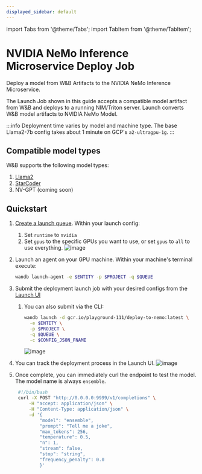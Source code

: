 ```yaml
---
displayed_sidebar: default
---
```


import Tabs from '@theme/Tabs';
import TabItem from '@theme/TabItem';

# NVIDIA NeMo Inference Microservice Deploy Job

Deploy a model from W&B Artifacts to the NVIDIA NeMo Inference Microservice.

The Launch Job shown in this guide accepts a compatible model artifact from W&B and deploys to a running NIM/Triton server. Launch converts W&B model artifacts to NVIDIA NeMo Model. 

:::info
Deployment time varies by model and machine type. The base Llama2-7b config takes about 1 minute on GCP's `a2-ultragpu-1g`.
:::

## Compatible model types
W&B supports the following model types:
1. [Llama2](https://llama.meta.com/llama2/)
2. [StarCoder](https://github.com/bigcode-project/starcoder)
3. NV-GPT (coming soon)

## Quickstart

1. [Create a launch queue](../launch/add-job-to-queue.md). Within your launch config:
   1. Set `runtime` to `nvidia`
   2. Set `gpus` to the specific GPUs you want to use, or set `gpus` to `all` to use everything.
   ![image](/images/integrations/nim1.png)
2. Launch an agent on your GPU machine. Within your machine's terminal execute:
   ```bash
   wandb launch-agent -e $ENTITY -p $PROJECT -q $QUEUE
   ```
3. Submit the deployment launch job with your desired configs from the [Launch UI](https://wandb.ai/launch)
   1. You can also submit via the CLI:
      ```bash
      wandb launch -d gcr.io/playground-111/deploy-to-nemo:latest \
        -e $ENTITY \
        -p $PROJECT \
        -q $QUEUE \
        -c $CONFIG_JSON_FNAME
      ```
      ![image](/images/integrations/nim2.png)
      
5. You can track the deployment process in the Launch UI.
   ![image](/images/integrations/nim3.png)
   
7. Once complete, you can immediately curl the endpoint to test the model. The model name is always `ensemble`.
   ```bash
    #!/bin/bash
    curl -X POST "http://0.0.0.0:9999/v1/completions" \
        -H "accept: application/json" \
        -H "Content-Type: application/json" \
        -d '{
            "model": "ensemble",
            "prompt": "Tell me a joke",
            "max_tokens": 256,
            "temperature": 0.5,
            "n": 1,
            "stream": false,
            "stop": "string",
            "frequency_penalty": 0.0
            }'
   ```